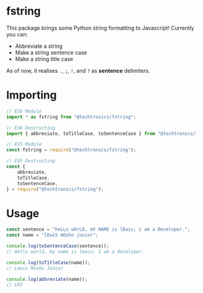 # fstring

This package brings some Python string formatting to Javascript! Currently you can:

- Abbreviate a string
- Make a string sentence case
- Make a string title case

As of now, it realises `.`, `;`, `!`, and `?` as **sentence** delimiters.

# Importing

```javascript
// ES6 Module
import * as fstring from "@techtronics/fstring";

// ES6 Destructing
import { abbreviate, toTitleCase, toSentenceCase } from "@techtronics/fstring";

// ES5 Module
const fstring = require("@techtronics/fstring");

// ES5 Destructing
const {
	abbreviate,
	toTitleCase,
	toSentenceCase,
} = require("@techtronics/fstring");
```

# Usage

```javascript
const sentence = "heLLo wOrLD, mY NAME is lEwis; i am a Developer.";
const name = "lEwiS mOsho junior";

console.log(toSentenceCase(sentence));
// Hello world, my name is lewis; I am a developer.

console.log(toTitleCase(name));
// Lewis Mosho Junior

console.log(abbreviate(name));
// LMJ
```
